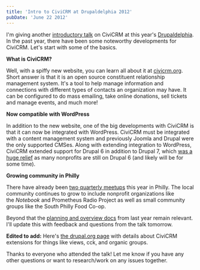 ```yaml
---
title: 'Intro to CiviCRM at Drupaldelphia 2012'
pubDate: 'June 22 2012'
---
```


<p>I&#39;m giving another <a href="/blog/civicrm-nonprofits">introductory talk</a> on CiviCRM at this year&#39;s <a href="http://www.drupaldelphia.com/sessions/civicrm-nonprofits">Drupaldelphia</a>. In the past year, there have been some noteworthy developments for CiviCRM. Let&#39;s start with some of the basics.</p>
<p><strong>What is CiviCRM? </strong></p>
<!--break-->
<p>Well, with a spiffy new website, you can learn all about it at <a href="http://civicrm.org/what/whatiscivicrm">civicrm.org</a>. Short answer is that it is an open source constituent relationship management system. It&#39;s a tool to help manage information and connections with different types of contacts an organization may have. It can be configured to do mass emailing, take online donations, sell tickets and manage events, and much more!</p>
<p><strong>Now compatible with WordPress</strong></p>
<p>In addition to the new website, one of the big developments with CiviCRM is that it can now be integrated with WordPress. CiviCRM must be integrated with a content management system and previously Joomla and Drupal were the only supported CMSes. Along with extending integration to WordPress, CiviCRM extended support for Drupal 6 in addition to Drupal 7, which <a href="/blog/major-news-civicrm">was a huge relief</a> as many nonprofits are still on Drupal 6 (and likely will be for some time).</p>
<p><strong>Growing community in Philly</strong></p>
<p>There have already been <a href="http://civicrm.org/blogs/pkeogan/philly-q2-2012-meet">two quarterly meetups</a> this year in Philly. The local community continues to grow to include nonprofit organizations like the&nbsp;<em>Notebook</em> and Prometheus Radio Project as well as small community groups like the South Philly Food Co-op.</p>
<p>Beyond that the <a href="/blog/civicrm-nonprofits">planning and overview docs</a> from last year remain relevant. I&#39;ll update this with feedback and questions from the talk tomorrow.</p>
<p><strong>Edited to add:</strong> Here's <a href="http://drupal.org/node/1647880">the drupal.org page</a> with details about CiviCRM extensions for things like views, cck, and organic groups. </p><p>Thanks to everyone who attended the talk! Let me know if you have any other questions or want to research/work on any issues together.</p>

